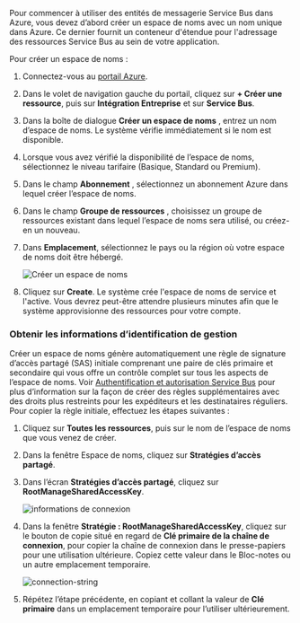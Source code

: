 Pour commencer à utiliser des entités de messagerie Service Bus dans Azure, vous devez d’abord créer un espace de noms avec un nom unique dans Azure. Ce dernier fournit un conteneur d'étendue pour l'adressage des ressources Service Bus au sein de votre application.

Pour créer un espace de noms :

1. Connectez-vous au [portail Azure][Azure portal].
2. Dans le volet de navigation gauche du portail, cliquez sur  **+ Créer une ressource**, puis sur **Intégration Entreprise** et sur **Service Bus**.
3. Dans la boîte de dialogue **Créer un espace de noms** , entrez un nom d’espace de noms. Le système vérifie immédiatement si le nom est disponible.
4. Lorsque vous avez vérifié la disponibilité de l’espace de noms, sélectionnez le niveau tarifaire (Basique, Standard ou Premium).
5. Dans le champ **Abonnement** , sélectionnez un abonnement Azure dans lequel créer l’espace de noms.
6. Dans le champ **Groupe de ressources** , choisissez un groupe de ressources existant dans lequel l’espace de noms sera utilisé, ou créez-en un nouveau.      
7. Dans **Emplacement**, sélectionnez le pays ou la région où votre espace de noms doit être hébergé.
   
    ![Créer un espace de noms][create-namespace]
8. Cliquez sur **Create**. Le système crée l'espace de noms de service et l'active. Vous devrez peut-être attendre plusieurs minutes afin que le système approvisionne des ressources pour votre compte.

### <a name="obtain-the-management-credentials"></a>Obtenir les informations d’identification de gestion
Créer un espace de noms génère automatiquement une règle de signature d’accès partagé (SAS) initiale comprenant une paire de clés primaire et secondaire qui vous offre un contrôle complet sur tous les aspects de l’espace de noms. Voir [Authentification et autorisation Service Bus](../articles/service-bus-messaging/service-bus-authentication-and-authorization.md) pour plus d’information sur la façon de créer des règles supplémentaires avec des droits plus restreints pour les expéditeurs et les destinataires réguliers. Pour copier la règle initiale, effectuez les étapes suivantes : 

1.  Cliquez sur **Toutes les ressources**, puis sur le nom de l’espace de noms que vous venez de créer.
2. Dans la fenêtre Espace de noms, cliquez sur **Stratégies d’accès partagé**.
3. Dans l’écran **Stratégies d’accès partagé**, cliquez sur **RootManageSharedAccessKey**.
   
    ![informations de connexion][connection-info]
4. Dans la fenêtre **Stratégie : RootManageSharedAccessKey**, cliquez sur le bouton de copie situé en regard de **Clé primaire de la chaîne de connexion**, pour copier la chaîne de connexion dans le presse-papiers pour une utilisation ultérieure. Copiez cette valeur dans le Bloc-notes ou un autre emplacement temporaire.
   
    ![connection-string][connection-string]

5. Répétez l’étape précédente, en copiant et collant la valeur de **Clé primaire** dans un emplacement temporaire pour l’utiliser ultérieurement.

<!--Image references-->

[create-namespace]: ./media/service-bus-create-namespace-portal/create-namespace.png
[connection-info]: ./media/service-bus-create-namespace-portal/connection-info.png
[connection-string]: ./media/service-bus-create-namespace-portal/connection-string.png
[Azure portal]: https://portal.azure.com
